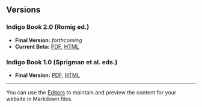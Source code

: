 ## Versions

### Indigo Book 2.0 (Romig ed.)

- **Final Version:** *forthcoming*
- **Current Beta:** [PDF](versions/indigobook-2.0-beta-<latest-hash>.pdf), [HTML](versions/indigobook-2.0-beta-<latest-hash>.html)

### Indigo Book 1.0 (Sprigman et al. eds.)

- **Final Version:** [PDF](https://law.resource.org/pub/us/code/blue/IndigoBook.pdf), [HTML](https://law.resource.org/pub/us/code/blue/IndigoBook.html)

----------

You can use the [Editors](https://github.com/indigobook/text/docs/edit/master/index.md) to
maintain and preview the content for your website in Markdown files.

